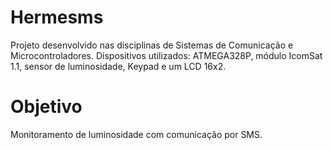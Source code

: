 # Hermesms
Projeto desenvolvido nas disciplinas de Sistemas de Comunicação e Microcontroladores.
Dispositivos utilizados: ATMEGA328P, módulo IcomSat 1.1, sensor de luminosidade, Keypad e um LCD 16x2.

# Objetivo
Monitoramento de luminosidade com comunicação por SMS.

